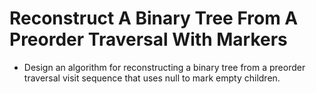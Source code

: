 # Reconstruct A Binary Tree From A Preorder Traversal With Markers

 * Design an algorithm for reconstructing a binary tree from a preorder traversal visit sequence that uses null to mark empty children.